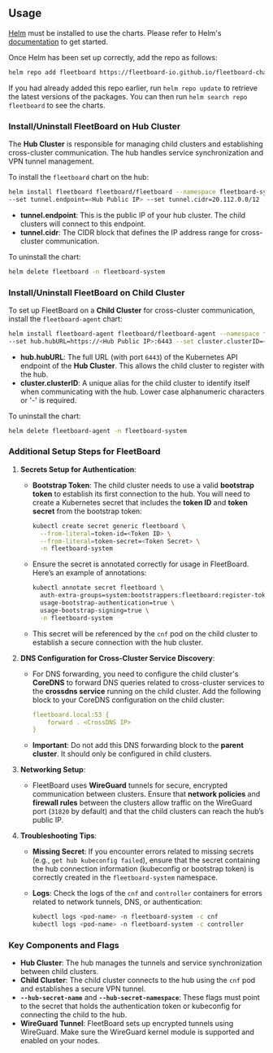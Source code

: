 ## Usage

[Helm](https://helm.sh) must be installed to use the charts. Please refer to Helm's [documentation](https://helm.sh/docs) to get started.

Once Helm has been set up correctly, add the repo as follows:

```bash
helm repo add fleetboard https://fleetboard-io.github.io/fleetboard-charts
```

If you had already added this repo earlier, run `helm repo update` to retrieve the latest versions of the packages. You can then run `helm search repo fleetboard` to see the charts.

### Install/Uninstall FleetBoard on Hub Cluster

The **Hub Cluster** is responsible for managing child clusters and establishing cross-cluster communication. The hub handles service synchronization and VPN tunnel management.

To install the `fleetboard` chart on the hub:

```bash
helm install fleetboard fleetboard/fleetboard --namespace fleetboard-system \
--set tunnel.endpoint=<Hub Public IP> --set tunnel.cidr=20.112.0.0/12
```

- **tunnel.endpoint**: This is the public IP of your hub cluster. The child clusters will connect to this endpoint.
- **tunnel.cidr**: The CIDR block that defines the IP address range for cross-cluster communication.

To uninstall the chart:

```bash
helm delete fleetboard -n fleetboard-system
```

### Install/Uninstall FleetBoard on Child Cluster

To set up FleetBoard on a **Child Cluster** for cross-cluster communication, install the `fleetboard-agent` chart:

```bash
helm install fleetboard-agent fleetboard/fleetboard-agent --namespace fleetboard-system \
--set hub.hubURL=https://<Hub Public IP>:6443 --set cluster.clusterID=<Cluster Alias Name>
```

- **hub.hubURL**: The full URL (with port `6443`) of the Kubernetes API endpoint of the **Hub Cluster**. This allows the child cluster to register with the hub.
- **cluster.clusterID**: A unique alias for the child cluster to identify itself when communicating with the hub. Lower case alphanumeric characters or '-' is required.

To uninstall the chart:

```bash
helm delete fleetboard-agent -n fleetboard-system
```

### Additional Setup Steps for FleetBoard

1. **Secrets Setup for Authentication**:
   - **Bootstrap Token**: The child cluster needs to use a valid **bootstrap token** to establish its first connection to the hub. You will need to create a Kubernetes secret that includes the **token ID** and **token secret** from the bootstrap token:
   
     ```bash
     kubectl create secret generic fleetboard \
       --from-literal=token-id=<Token ID> \
       --from-literal=token-secret=<Token Secret> \
       -n fleetboard-system
     ```

   - Ensure the secret is annotated correctly for usage in FleetBoard. Here’s an example of annotations:
   
     ```bash
     kubectl annotate secret fleetboard \
       auth-extra-groups=system:bootstrappers:fleetboard:register-token \
       usage-bootstrap-authentication=true \
       usage-bootstrap-signing=true \
       -n fleetboard-system
     ```

   - This secret will be referenced by the `cnf` pod on the child cluster to establish a secure connection with the hub cluster.

2. **DNS Configuration for Cross-Cluster Service Discovery**:
   - For DNS forwarding, you need to configure the child cluster's **CoreDNS** to forward DNS queries related to cross-cluster services to the **crossdns service** running on the child cluster. Add the following block to your CoreDNS configuration on the child cluster:
   
     ```yaml
     fleetboard.local:53 {
         forward . <CrossDNS IP>
     }
     ```

   - **Important**: Do not add this DNS forwarding block to the **parent cluster**. It should only be configured in child clusters.

3. **Networking Setup**:
   - FleetBoard uses **WireGuard** tunnels for secure, encrypted communication between clusters. Ensure that **network policies** and **firewall rules** between the clusters allow traffic on the WireGuard port (`31820` by default) and that the child clusters can reach the hub’s public IP.

4. **Troubleshooting Tips**:
   - **Missing Secret**: If you encounter errors related to missing secrets (e.g., `get hub kubeconfig failed`), ensure that the secret containing the hub connection information (kubeconfig or bootstrap token) is correctly created in the `fleetboard-system` namespace.
   - **Logs**: Check the logs of the `cnf` and `controller` containers for errors related to network tunnels, DNS, or authentication:
   
     ```bash
     kubectl logs <pod-name> -n fleetboard-system -c cnf
     kubectl logs <pod-name> -n fleetboard-system -c controller
     ```

### Key Components and Flags

- **Hub Cluster**: The hub manages the tunnels and service synchronization between child clusters.
- **Child Cluster**: The child cluster connects to the hub using the `cnf` pod and establishes a secure VPN tunnel.
- **`--hub-secret-name`** and **`--hub-secret-namespace`**: These flags must point to the secret that holds the authentication token or kubeconfig for connecting the child to the hub.
- **WireGuard Tunnel**: FleetBoard sets up encrypted tunnels using WireGuard. Make sure the WireGuard kernel module is supported and enabled on your nodes.
